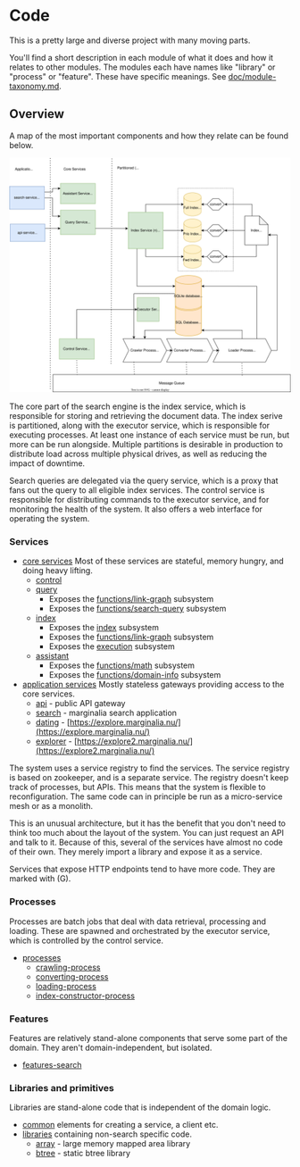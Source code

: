 # Code

This is a pretty large and diverse project with many moving parts. 

You'll find a short description in each module of what it does and how it relates to other modules.
The modules each have names like "library" or "process" or "feature".  These have specific meanings. 
See [doc/module-taxonomy.md](../doc/module-taxonomy.md).

## Overview

A map of the most important components and how they relate can be found below. 

![image](../doc/diagram/conceptual-overview.svg)

The core part of the search engine is the index service, which is responsible for storing and retrieving
the document data.  The index serive is partitioned, along with the executor service, which is responsible for executing 
processes.  At least one instance of each service must be run, but more can be run
alongside.  Multiple partitions is desirable in production to distribute load across multiple physical drives, 
as well as reducing the impact of downtime.  

Search queries are delegated via the query service, which is a proxy that fans out the query to all
eligible index services.  The control service is responsible for distributing commands to the executor
service, and for monitoring the health of the system.  It also offers a web interface for operating the system.

### Services

* [core services](services-core/) Most of these services are stateful, memory hungry, and doing heavy lifting.
    * [control](services-core/control-service)
    * [query](services-core/query-service)
       * Exposes the [functions/link-graph](functions/link-graph) subsystem
       * Exposes the [functions/search-query](functions/search-query) subsystem
    * [index](services-core/index-service)
       * Exposes the [index](index) subsystem
       * Exposes the [functions/link-graph](functions/link-graph) subsystem
       * Exposes the [execution](execution) subsystem
    * [assistant](services-core/assistant-service)
       * Exposes the [functions/math](functions/math) subsystem
       * Exposes the [functions/domain-info](functions/domain-info) subsystem
* [application services](services-application/) Mostly stateless gateways providing access to the core services.
     * [api](services-application/api-service) - public API gateway
     * [search](services-application/search-service) - marginalia search application
     * [dating](services-application/dating-service) - [https://explore.marginalia.nu/](https://explore.marginalia.nu/)
     * [explorer](services-application/explorer-service) - [https://explore2.marginalia.nu/](https://explore2.marginalia.nu/)

The system uses a service registry to find the services.  The service registry is based on zookeeper,
and is a separate service.  The registry doesn't keep track of processes, but APIs.  This means that
the system is flexible to reconfiguration.  The same code can in principle be run as a micro-service 
mesh or as a monolith.

This is an unusual architecture, but it has the benefit that you don't need to think too much about
the layout of the system.  You can just request an API and talk to it.  Because of this, several of the 
services have almost no code of their own.  They merely import a library and expose it as a service.

Services that expose HTTP endpoints tend to have more code.  They are marked with (G). 

### Processes

Processes are batch jobs that deal with data retrieval, processing and loading.  These are spawned and orchestrated by 
the executor service, which is controlled by the control service.  

* [processes](processes/)
    * [crawling-process](processes/crawling-process)
    * [converting-process](processes/converting-process)
    * [loading-process](processes/loading-process)
    * [index-constructor-process](processes/index-constructor-process)

### Features

Features are relatively stand-alone components that serve some part of the domain. They aren't domain-independent,
but isolated. 

* [features-search](features-search)

### Libraries and primitives

Libraries are stand-alone code that is independent of the domain logic.  

* [common](common/) elements for creating a service, a client etc.
* [libraries](libraries/) containing non-search specific code.
    * [array](libraries/array/) - large memory mapped area library 
    * [btree](libraries/btree/) - static btree library
